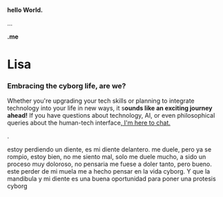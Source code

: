 **hello World.**



...



**.me**



# Lisa



### Embracing the cyborg life, are we?

 Whether you're upgrading your tech skills or planning to integrate technology into your life in new ways, it s**ounds like an exciting journey ahead!** If you have questions about technology, AI, or even philosophical queries about the human-tech interface[, I'm here to chat.](https://main.netget.me)





.

estoy perdiendo un diente, es mi diente delantero. me duele, pero ya se rompio, estoy bien, no me siento mal, solo me duele mucho, a sido un proceso muy doloroso, no pensaria me fuese a doler tanto, pero bueno. este perder de mi muela me a hecho pensar en la vida cyborg. Y que la mandibula y mi diente es una buena oportunidad para poner una protesis cyborg